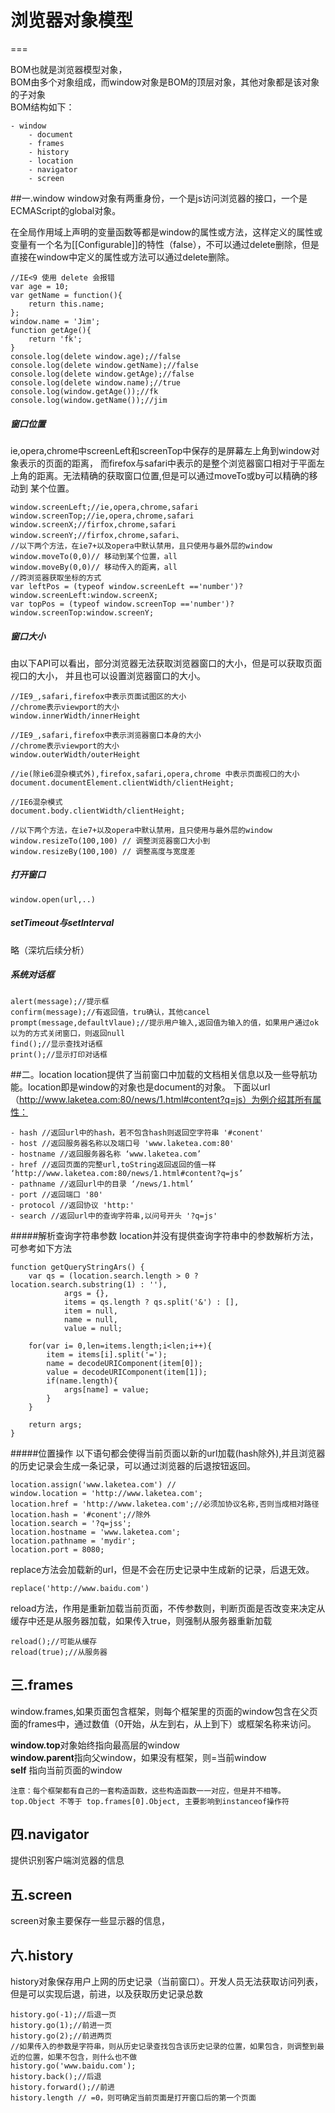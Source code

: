 # 浏览器对象模型
===

BOM也就是浏览器模型对象，  
BOM由多个对象组成，而window对象是BOM的顶层对象，其他对象都是该对象的子对象  
BOM结构如下：

	- window
		- document
		- frames
		- history
		- location
		- navigator
		- screen
		
##一.window
window对象有两重身份，一个是js访问浏览器的接口，一个是ECMAScript的global对象。

在全局作用域上声明的变量函数等都是window的属性或方法，这样定义的属性或变量有一个名为[[Configurable]]的特性（false），不可以通过delete删除，但是直接在window中定义的属性或方法可以通过delete删除。

	//IE<9 使用 delete 会报错
	var age = 10;
    var getName = function(){
        return this.name;
    };
    window.name = 'Jim';
    function getAge(){
        return 'fk';
    }
    console.log(delete window.age);//false
    console.log(delete window.getName);//false
    console.log(delete window.getAge);//false
    console.log(delete window.name);//true
    console.log(window.getAge());//fk
    console.log(window.getName());//jim
    
##### 窗口位置
ie,opera,chrome中screenLeft和screenTop中保存的是屏幕左上角到window对象表示的页面的距离，
而firefox与safari中表示的是整个浏览器窗口相对于平面左上角的距离。无法精确的获取窗口位置,但是可以通过moveTo或by可以精确的移动到
某个位置。

	window.screenLeft;//ie,opera,chrome,safari
	window.screenTop;//ie,opera,chrome,safari
	window.screenX;//firfox,chrome,safari
	window.screenY;//firfox,chrome,safari、
	//以下两个方法，在ie7+以及opera中默认禁用，且只使用与最外层的window
	window.moveTo(0,0)// 移动到某个位置，all
	window.moveBy(0,0)// 移动传入的距离，all
	//跨浏览器获取坐标的方式
	var leftPos = (typeof window.screenLeft =='number')?window.screenLeft:window.screenX;
	var topPos = (typeof window.screenTop =='number')?window.screenTop:window.screenY;
	
##### 窗口大小
由以下API可以看出，部分浏览器无法获取浏览器窗口的大小，但是可以获取页面视口的大小，
并且也可以设置浏览器窗口的大小。

	//IE9_,safari,firefox中表示页面试图区的大小
	//chrome表示viewport的大小
	window.innerWidth/innerHeight
	
	//IE9_,safari,firefox中表示浏览器窗口本身的大小
	//chrome表示viewport的大小                                                                                                                                                                                                                                                                                                                   
	window.outerWidth/outerHeight
	
	//ie(除ie6混杂模式外),firefox,safari,opera,chrome 中表示页面视口的大小
	document.documentElement.clientWidth/clientHeight;
	
	//IE6混杂模式
	document.body.clientWidth/clientHeight;
	
	//以下两个方法，在ie7+以及opera中默认禁用，且只使用与最外层的window
	window.resizeTo(100,100) // 调整浏览器窗口大小到
	window.resizeBy(100,100) // 调整高度与宽度差
		
##### 打开窗口       
	window.open(url,..)
	
##### setTimeout与setInterval
略（深坑后续分析）           

##### 系统对话框
	alert(message);//提示框
	confirm(message);//有返回值，tru确认，其他cancel
	prompt(message,defaultVlaue);//提示用户输入,返回值为输入的值，如果用户通过ok以为的方式关闭窗口，则返回null
	find();//显示查找对话框
	print();//显示打印对话框                                                                                                                                 
	
	
##二。location
location提供了当前窗口中加载的文档相关信息以及一些导航功能。location即是window的对象也是document的对象。
下面以url（http://www.laketea.com:80/news/1.html#content?q=js）为例介绍其所有属性：

	- hash //返回url中的hash，若不包含hash则返回空字符串 '#conent'
	- host //返回服务器名称以及端口号 'www.laketea.com:80' 
	- hostname //返回服务器名称 ‘www.laketea.com’
	- href //返回页面的完整url,toString返回返回的值一样 ‘http://www.laketea.com:80/news/1.html#content?q=js’
	- pathname //返回url中的目录 ‘/news/1.html’
	- port //返回端口 '80'
	- protocol //返回协议 'http:'
	- search //返回url中的查询字符串,以问号开头 '?q=js'	
#####解析查询字符串参数
location并没有提供查询字符串中的参数解析方法，可参考如下方法

	function getQueryStringArs() {
        var qs = (location.search.length > 0 ? location.search.substring(1) : ''),
                args = {},
                items = qs.length ? qs.split('&') : [],
                item = null,
                name = null,
                value = null;

        for(var i= 0,len=items.length;i<len;i++){
            item = items[i].split('=');
            name = decodeURIComponent(item[0]);
            value = decodeURIComponent(item[1]);
            if(name.length){
                args[name] = value;
            }
        }
        
        return args;
    }	

#####位置操作
以下语句都会使得当前页面以新的url加载(hash除外),并且浏览器的历史记录会生成一条记录，可以通过浏览器的后退按钮返回。

	location.assign('www.laketea.com') //
	window.location = 'http://www.laketea.com';
	location.href = 'http://www.laketea.com';//必须加协议名称,否则当成相对路径
	location.hash = '#conent';//除外
	location.search = '?q=jss';
	location.hostname = 'www.laketea.com';
	location.pathname = 'mydir';
	location.port = 8080;
	
replace方法会加载新的url，但是不会在历史记录中生成新的记录，后退无效。

	replace('http://www.baidu.com')
	
reload方法，作用是重新加载当前页面，不传参数则，判断页面是否改变来决定从缓存中还是从服务器加载，如果传入true，则强制从服务器重新加载
	
	reload();//可能从缓存
	reload(true);//从服务器

## 三.frames
window.frames,如果页面包含框架，则每个框架里的页面的window包含在父页面的frames中，通过数值（0开始，从左到右，从上到下）或框架名称来访问。  

**window.top**对象始终指向最高层的window  
**window.parent**指向父window，如果没有框架，则=当前window  
**self** 指向当前页面的window  

	注意：每个框架都有自己的一套构造函数，这些构造函数一一对应，但是并不相等。
	top.Object 不等于 top.frames[0].Object, 主要影响到instanceof操作符


	
## 四.navigator
提供识别客户端浏览器的信息

## 五.screen
screen对象主要保存一些显示器的信息，

## 六.history
history对象保存用户上网的历史记录（当前窗口）。开发人员无法获取访问列表，但是可以实现后退，前进，以及获取历史记录总数

	history.go(-1);//后退一页
	history.go(1);//前进一页
	history.go(2);//前进两页
	//如果传入的参数是字符串，则从历史记录查找包含该历史记录的位置，如果包含，则调整到最近的位置，如果不包含，则什么也不做
	history.go('www.baidu.com');	
	history.back();//后退
	history.forward();//前进
	history.length // =0，则可确定当前页面是打开窗口后的第一个页面
	













                          
                                                                                                          
	
	


